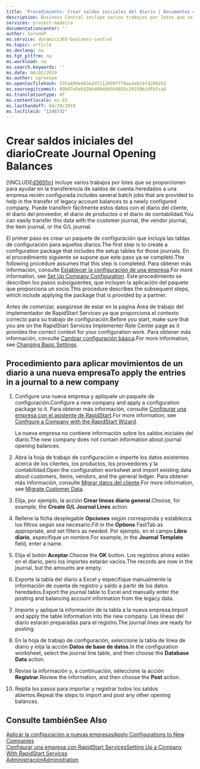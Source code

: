 ```yaml
---
title: 'Procedimiento: Crear saldos iniciales del diario | Documentos de Microsoft'
description: Business Central incluye varios trabajos por lotes que se proporcionen para ayudar en la transferencia de saldos de cuenta heredados a una empresa recién configurada. Puede transferir fácilmente estos datos con registros en los diarios.
services: project-madeira
documentationcenter: ''
author: SorenGP
ms.service: dynamics365-business-central
ms.topic: article
ms.devlang: na
ms.tgt_pltfrm: na
ms.workload: na
ms.search.keywords: ''
ms.date: 04/01/2019
ms.author: sgroespe
ms.openlocfilehash: 535a899ed43e2d7112699fff9aa3ebc6f4289292
ms.sourcegitcommit: 60b87e5eb32bb408dd65b9855c29159b1dfbfca8
ms.translationtype: HT
ms.contentlocale: es-ES
ms.lasthandoff: 04/29/2019
ms.locfileid: "1246732"
---
```

# <a name="create-journal-opening-balances"></a><span data-ttu-id="bc7be-104">Crear saldos iniciales del diario</span><span class="sxs-lookup"><span data-stu-id="bc7be-104">Create Journal Opening Balances</span></span>
[!INCLUDE[d365fin](includes/d365fin_md.md)] <span data-ttu-id="bc7be-105">incluye varios trabajos por lotes que se proporcionen para ayudar en la transferencia de saldos de cuenta heredados a una empresa recién configurada.</span><span class="sxs-lookup"><span data-stu-id="bc7be-105">includes several batch jobs that are provided to help in the transfer of legacy account balances to a newly configured company.</span></span> <span data-ttu-id="bc7be-106">Puede transferir fácilmente estos datos con el diario del cliente, el diario del proveedor, el diario de productos o el diario de contabilidad.</span><span class="sxs-lookup"><span data-stu-id="bc7be-106">You can easily transfer this data with the customer journal, the vendor journal, the item journal, or the G/L journal.</span></span>

<span data-ttu-id="bc7be-107">El primer paso es crear un paquete de configuración que incluya las tablas de configuración para aquellos diarios.</span><span class="sxs-lookup"><span data-stu-id="bc7be-107">The first step is to create a configuration package that includes the setup tables for those journals.</span></span> <span data-ttu-id="bc7be-108">En el procedimiento siguiente se supone que este paso ya se completó.</span><span class="sxs-lookup"><span data-stu-id="bc7be-108">The following procedure assumes that this step is completed.</span></span> <span data-ttu-id="bc7be-109">Para obtener más información, consulte [Establecer la configuración de una empresa](admin-set-up-company-configuration.md).</span><span class="sxs-lookup"><span data-stu-id="bc7be-109">For more information, see [Set Up Company Configuration](admin-set-up-company-configuration.md).</span></span> <span data-ttu-id="bc7be-110">Este procedimiento se describen los pasos subsiguientes, que incluyen la aplicación del paquete que proporciona un socio.</span><span class="sxs-lookup"><span data-stu-id="bc7be-110">This procedure describes the subsequent steps, which include applying the package that is provided by a partner.</span></span>  

<span data-ttu-id="bc7be-111">Antes de comenzar, asegúrese de estar en la página Área de trabajo del implementador de RapidStart Services ya que proporciona el contexto correcto para su trabajo de configuración.</span><span class="sxs-lookup"><span data-stu-id="bc7be-111">Before you start, make sure that you are on the RapidStart Services Implementer Role Center page as it provides the correct context for your configuration work.</span></span> <span data-ttu-id="bc7be-112">Para obtener más información, consulte [Cambiar configuración básica](ui-change-basic-settings.md).</span><span class="sxs-lookup"><span data-stu-id="bc7be-112">For more information, see [Changing Basic Settings](ui-change-basic-settings.md).</span></span>

## <a name="to-apply-the-entries-in-a-journal-to-a-new-company"></a><span data-ttu-id="bc7be-113">Procedimiento para aplicar movimientos de un diario a una nueva empresa</span><span class="sxs-lookup"><span data-stu-id="bc7be-113">To apply the entries in a journal to a new company</span></span>  
1. <span data-ttu-id="bc7be-114">Configure una nueva empresa y aplíquele un paquete de configuración.</span><span class="sxs-lookup"><span data-stu-id="bc7be-114">Configure a new company and apply a configuration package to it.</span></span> <span data-ttu-id="bc7be-115">Para obtener más información, consulte [Configurar una empresa con el asistente de RapidStart](admin-how-to-configure-a-company-with-the-rapidstart-wizard.md).</span><span class="sxs-lookup"><span data-stu-id="bc7be-115">For more information, see [Configure a Company with the RapidStart Wizard](admin-how-to-configure-a-company-with-the-rapidstart-wizard.md).</span></span>  

    <span data-ttu-id="bc7be-116">La nueva empresa no contiene información sobre los saldos iniciales del diario.</span><span class="sxs-lookup"><span data-stu-id="bc7be-116">The new company does not contain information about journal opening balances.</span></span>  

2. <span data-ttu-id="bc7be-117">Abra la hoja de trabajo de configuración e importe los datos existentes acerca de los clientes, los productos, los proveedores y la contabilidad.</span><span class="sxs-lookup"><span data-stu-id="bc7be-117">Open the configuration worksheet and import existing data about customers, items, vendors, and the general ledger.</span></span> <span data-ttu-id="bc7be-118">Para obtener más información, consulte [Migrar datos del cliente](admin-migrate-customer-data.md).</span><span class="sxs-lookup"><span data-stu-id="bc7be-118">For more information, see [Migrate Customer Data](admin-migrate-customer-data.md).</span></span>  
3. <span data-ttu-id="bc7be-119">Elija, por ejemplo, la acción **Crear líneas diario general**.</span><span class="sxs-lookup"><span data-stu-id="bc7be-119">Choose, for example, the **Create G/L Journal Lines** action.</span></span>  
4. <span data-ttu-id="bc7be-120">Rellene la ficha desplegable **Opciones** según corresponda y establezca los filtros según sea necesario.</span><span class="sxs-lookup"><span data-stu-id="bc7be-120">Fill in the **Options** FastTab as appropriate, and set filters as needed.</span></span> <span data-ttu-id="bc7be-121">Por ejemplo, en el campo **Libro diario**, especifique un nombre.</span><span class="sxs-lookup"><span data-stu-id="bc7be-121">For example, in the **Journal Template** field, enter a name.</span></span>  
5. <span data-ttu-id="bc7be-122">Elija el botón **Aceptar**.</span><span class="sxs-lookup"><span data-stu-id="bc7be-122">Choose the **OK** button.</span></span> <span data-ttu-id="bc7be-123">Los registros ahora están en el diario, pero los importes estarán vacíos.</span><span class="sxs-lookup"><span data-stu-id="bc7be-123">The records are now in the journal, but the amounts are empty.</span></span>  
6. <span data-ttu-id="bc7be-124">Exporte la tabla del diario a Excel y especifique manualmente la información de cuenta de registro y saldo a partir de los datos heredados.</span><span class="sxs-lookup"><span data-stu-id="bc7be-124">Export the journal table to Excel and manually enter the posting and balancing account information from the legacy data.</span></span>
7. <span data-ttu-id="bc7be-125">Importe y aplique la información de la tabla a la nueva empresa.</span><span class="sxs-lookup"><span data-stu-id="bc7be-125">Import and apply the table information into the new company.</span></span> <span data-ttu-id="bc7be-126">Las líneas del diario estarán preparadas para el registro.</span><span class="sxs-lookup"><span data-stu-id="bc7be-126">The journal lines are ready for posting.</span></span>  
8. <span data-ttu-id="bc7be-127">En la hoja de trabajo de configuración, seleccione la tabla de línea de diario y elija la acción **Datos de base de datos**.</span><span class="sxs-lookup"><span data-stu-id="bc7be-127">In the configuration worksheet, select the journal line table, and then choose the **Database Data** action.</span></span>  
9. <span data-ttu-id="bc7be-128">Revise la información y, a continuación, seleccione la acción **Registrar**.</span><span class="sxs-lookup"><span data-stu-id="bc7be-128">Review the information, and then choose the **Post** action.</span></span>  
10. <span data-ttu-id="bc7be-129">Repita los pasos para importar y registrar todos los saldos abiertos.</span><span class="sxs-lookup"><span data-stu-id="bc7be-129">Repeat the steps to import and post any other opening balances.</span></span>  

## <a name="see-also"></a><span data-ttu-id="bc7be-130">Consulte también</span><span class="sxs-lookup"><span data-stu-id="bc7be-130">See Also</span></span>  
[<span data-ttu-id="bc7be-131">Aplicar la configuración a nuevas empresas</span><span class="sxs-lookup"><span data-stu-id="bc7be-131">Apply Configurations to New Companies</span></span>](admin-apply-configuration-to-new-companies.md)  
[<span data-ttu-id="bc7be-132">Configurar una empresa con RapidStart Services</span><span class="sxs-lookup"><span data-stu-id="bc7be-132">Setting Up a Company With RapidStart Services</span></span>](admin-set-up-a-company-with-rapidstart.md)  
[<span data-ttu-id="bc7be-133">Administración</span><span class="sxs-lookup"><span data-stu-id="bc7be-133">Administration</span></span>](admin-setup-and-administration.md)
